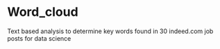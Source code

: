 # Word_cloud
Text based analysis to determine key words found in 30 indeed.com job posts for data science
